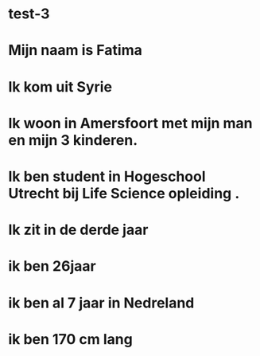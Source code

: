 # test-3
# Mijn naam is Fatima
# Ik kom uit Syrie
# Ik woon in Amersfoort met mijn man en mijn 3 kinderen.
# Ik ben student in Hogeschool Utrecht bij Life Science opleiding .
# Ik zit in de derde jaar
# ik ben 26jaar
# ik ben al 7 jaar in Nedreland 
# ik ben 170 cm lang
